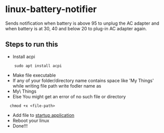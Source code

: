 # linux-battery-notifier

Sends notification when battery is above 95 to unplug the AC adapter and when battery is at 30, 40 and below 20 to plug-in AC adapter again.

## Steps to run this

- Install acpi
``` 
    sudo apt install acpi 
```
- Make file executable
- If any of your folder/directory name contains space like 'My Things' while writing file path write fodler name as
- My\ Things
- Else You might get an error of no such file or directory
```
  chmod +x <file-path>
```
- Add file to [startup application](https://www.simplified.guide/gnome/automatically-run-program-on-startup)
- Reboot your linux
- Done!!!
